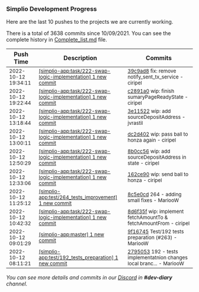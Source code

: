 
### Simplio Development Progress

Here are the last 10 pushes to the projects we are currently working.

There is a total of 3638 commits since 10/09/2021. You can see the complete history in
 [Complete_list.md](Complete_list.md) file.

| Push Time | Description | Commits |
| --- | --- | --- |
| <sub>2022-10-12 19:34:11</sub> | <sub>[[simplio-app:task/222\-swap\-logic\-implementation] 1 new commit](https://github.com/SimplioOfficial/simplio-app/commit/39c9ad83c7371542cf0f5cda760525010f248da6)</sub> | <sub>[39c9ad8](https://github.com/SimplioOfficial/simplio-app/commit/39c9ad83c7371542cf0f5cda760525010f248da6) fix: remove notify_sent_tx_service - ciripel</sub> |
| <sub>2022-10-12 19:22:44</sub> | <sub>[[simplio-app:task/222\-swap\-logic\-implementation] 1 new commit](https://github.com/SimplioOfficial/simplio-app/commit/c2891a042a82b16874c097a20adbfcba914eb976)</sub> | <sub>[c2891a0](https://github.com/SimplioOfficial/simplio-app/commit/c2891a042a82b16874c097a20adbfcba914eb976) wip: finish sumaryPageReadyState - ciripel</sub> |
| <sub>2022-10-12 13:18:44</sub> | <sub>[[simplio-app:task/222\-swap\-logic\-implementation] 1 new commit](https://github.com/SimplioOfficial/simplio-app/commit/3e11522fc5e0a99a09074e93aa071a61a11d369c)</sub> | <sub>[3e11522](https://github.com/SimplioOfficial/simplio-app/commit/3e11522fc5e0a99a09074e93aa071a61a11d369c) wip: add sourceDepositAddress - jvrastil</sub> |
| <sub>2022-10-12 13:00:11</sub> | <sub>[[simplio-app:task/222\-swap\-logic\-implementation] 1 new commit](https://github.com/SimplioOfficial/simplio-app/commit/dc2d4027fac0c782b7ce23fec25d731b290f4777)</sub> | <sub>[dc2d402](https://github.com/SimplioOfficial/simplio-app/commit/dc2d4027fac0c782b7ce23fec25d731b290f4777) wip: pass ball to honza again - ciripel</sub> |
| <sub>2022-10-12 12:50:29</sub> | <sub>[[simplio-app:task/222\-swap\-logic\-implementation] 1 new commit](https://github.com/SimplioOfficial/simplio-app/commit/8b0cc56727d318420774d49ee5a5630c0be8f5e7)</sub> | <sub>[8b0cc56](https://github.com/SimplioOfficial/simplio-app/commit/8b0cc56727d318420774d49ee5a5630c0be8f5e7) wip: add sourceDepositAddress in state - ciripel</sub> |
| <sub>2022-10-12 12:33:06</sub> | <sub>[[simplio-app:task/222\-swap\-logic\-implementation] 1 new commit](https://github.com/SimplioOfficial/simplio-app/commit/162ce90c4abf85ece45c023679595c2dba8a8c30)</sub> | <sub>[162ce90](https://github.com/SimplioOfficial/simplio-app/commit/162ce90c4abf85ece45c023679595c2dba8a8c30) wip: send ball to honza - ciripel</sub> |
| <sub>2022-10-12 11:25:12</sub> | <sub>[[simplio-app:test/264\_tests\_improvement] 1 new commit](https://github.com/SimplioOfficial/simplio-app/commit/8c5e0cd6483ee9f1b80aff8f082a3b011fb6ad09)</sub> | <sub>[8c5e0cd](https://github.com/SimplioOfficial/simplio-app/commit/8c5e0cd6483ee9f1b80aff8f082a3b011fb6ad09) 264 - adding small fixes - MariooW</sub> |
| <sub>2022-10-12 10:42:32</sub> | <sub>[[simplio-app:task/222\-swap\-logic\-implementation] 1 new commit](https://github.com/SimplioOfficial/simplio-app/commit/8d6f35fb5f4704b8e466702f4de7bbedd087d7a6)</sub> | <sub>[8d6f35f](https://github.com/SimplioOfficial/simplio-app/commit/8d6f35fb5f4704b8e466702f4de7bbedd087d7a6) wip: implement fetchAmountTo & fetchAmountFrom - ciripel</sub> |
| <sub>2022-10-12 09:01:29</sub> | <sub>[[simplio-app:master] 1 new commit](https://github.com/SimplioOfficial/simplio-app/commit/9f167452fbd544cfdbe50dee23caf92218e1b229)</sub> | <sub>[9f16745](https://github.com/SimplioOfficial/simplio-app/commit/9f167452fbd544cfdbe50dee23caf92218e1b229) Test/192 tests preparation (#263) - MariooW</sub> |
| <sub>2022-10-12 08:11:21</sub> | <sub>[[simplio-app:test/192\_tests\_preparation] 1 new commit](https://github.com/SimplioOfficial/simplio-app/commit/2795053b4c6cc08c78db3b5c6dbc1d7f35f19413)</sub> | <sub>[2795053](https://github.com/SimplioOfficial/simplio-app/commit/2795053b4c6cc08c78db3b5c6dbc1d7f35f19413) 192 - tests implementatnion changes local branc... - MariooW</sub> |

_You can see more details and commits in our [Discord](https://discord.gg/aKhjuwZmdP) in **#dev-diary** channel._
